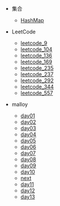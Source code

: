 - 集合

  - [HashMap](collections/HashMap.md)



- LeetCode
  - [leetcode_9](leetcode/leetcode_9.md)
  - [leetcode_104](leetcode/leetcode_104.md)
  - [leetcode_136](leetcode/leetcode_136.md)
  - [leetcode_169](leetcode/leetcode_169.md)
  - [leetcode_235](leetcode/leetcode_235.md)
  - [leetcode_237](leetcode/leetcode_237.md)
  - [leetcode_292](leetcode/leetcode_292.md)
  - [leetcode_344](leetcode/leetcode_344.md)
  - [leetcode_557](leetcode/leetcode_577.md)

- malloy
  - [day01](malloy/day01.md)
  - [day02](malloy/day02.md)
  - [day03](malloy/day03.md)
  - [day04](malloy/day04.md)
  - [day05](malloy/day05.md)
  - [day06](malloy/day06.md)
  - [day07](malloy/day07.md)
  - [day08](malloy/day08.md)
  - [day09](malloy/day09.md)
  - [day10](malloy/day10.md)
  - [next](malloy/next.md)
  - [day11](malloy/day11.md)
  - [day12](malloy/day12.md)
  - [day13](malloy/day13.md)

